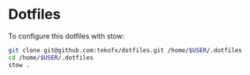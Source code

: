 # Dotfiles
 To configure this dotfiles with stow:
```sh
git clone git@github.com:tekofx/dotfiles.git /home/$USER/.dotfiles
cd /home/$USER/.dotfiles
stow .
```
